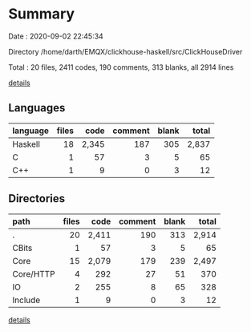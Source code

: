 # Summary

Date : 2020-09-02 22:45:34

Directory /home/darth/EMQX/clickhouse-haskell/src/ClickHouseDriver

Total : 20 files,  2411 codes, 190 comments, 313 blanks, all 2914 lines

[details](details.md)

## Languages
| language | files | code | comment | blank | total |
| :--- | ---: | ---: | ---: | ---: | ---: |
| Haskell | 18 | 2,345 | 187 | 305 | 2,837 |
| C | 1 | 57 | 3 | 5 | 65 |
| C++ | 1 | 9 | 0 | 3 | 12 |

## Directories
| path | files | code | comment | blank | total |
| :--- | ---: | ---: | ---: | ---: | ---: |
| . | 20 | 2,411 | 190 | 313 | 2,914 |
| CBits | 1 | 57 | 3 | 5 | 65 |
| Core | 15 | 2,079 | 179 | 239 | 2,497 |
| Core/HTTP | 4 | 292 | 27 | 51 | 370 |
| IO | 2 | 255 | 8 | 65 | 328 |
| Include | 1 | 9 | 0 | 3 | 12 |

[details](details.md)